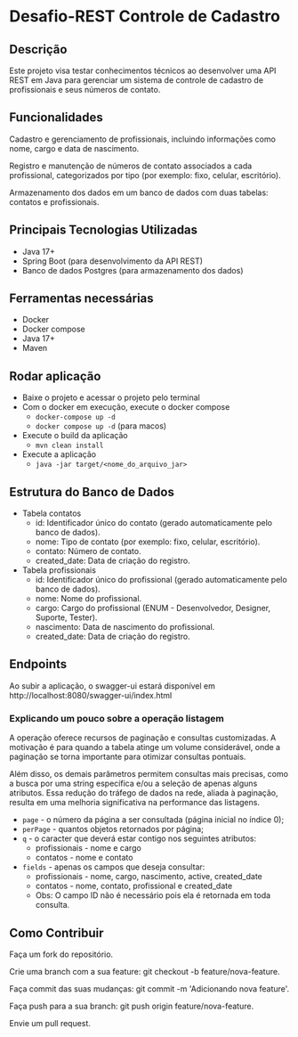 # Desafio-REST Controle de Cadastro
## Descrição
Este projeto visa testar conhecimentos técnicos ao desenvolver uma API REST em Java para 
gerenciar um sistema de controle de cadastro de profissionais e seus números de contato.

## Funcionalidades
Cadastro e gerenciamento de profissionais, incluindo informações como nome, cargo e data de nascimento.

Registro e manutenção de números de contato associados a cada profissional, categorizados por tipo (por exemplo: fixo, celular, escritório).

Armazenamento dos dados em um banco de dados com duas tabelas: contatos e profissionais.

## Principais Tecnologias Utilizadas
- Java 17+
- Spring Boot (para desenvolvimento da API REST)
- Banco de dados Postgres (para armazenamento dos dados)

## Ferramentas necessárias
- Docker
- Docker compose
- Java 17+
- Maven

## Rodar aplicação
- Baixe o projeto e acessar o projeto pelo terminal
- Com o docker em execução, execute o docker compose
  - `docker-compose up -d`
  - `docker compose up -d` (para macos)
- Execute o build da aplicação
  - `mvn clean install`
- Execute a aplicação
  - `java -jar target/<nome_do_arquivo_jar>`

## Estrutura do Banco de Dados
- Tabela contatos
  - id: Identificador único do contato (gerado automaticamente pelo banco de dados).
  - nome: Tipo de contato (por exemplo: fixo, celular, escritório).
  - contato: Número de contato.
  - created_date: Data de criação do registro.
- Tabela profissionais
  - id: Identificador único do profissional (gerado automaticamente pelo banco de dados).
  - nome: Nome do profissional.
  - cargo: Cargo do profissional (ENUM - Desenvolvedor, Designer, Suporte, Tester).
  - nascimento: Data de nascimento do profissional.
  - created_date: Data de criação do registro.

## Endpoints
Ao subir a aplicação, o swagger-ui estará disponível em http://localhost:8080/swagger-ui/index.html

### Explicando um pouco sobre a operação listagem
A operação oferece recursos de paginação e consultas customizadas. A motivação é para quando a tabela
atinge um volume considerável, onde a paginação se torna importante para otimizar consultas pontuais.

Além disso, os demais parâmetros permitem consultas mais precisas, como a busca por uma string
específica e/ou a seleção de apenas alguns atributos. Essa redução do tráfego de dados na rede,
aliada à paginação, resulta em uma melhoria significativa na performance das listagens.
- `page` - o número da página a ser consultada (página inicial no índice 0);
- `perPage` - quantos objetos retornados por página;
- `q` - o caracter que deverá estar contigo nos seguintes atributos:
  - profissionais - nome e cargo
  - contatos - nome e contato
- `fields` - apenas os campos que deseja consultar:
  - profissionais - nome, cargo, nascimento, active, created_date
  - contatos - nome, contato, profissional e created_date
  - Obs: O campo ID não é necessário pois ela é retornada em toda consulta.

## Como Contribuir
Faça um fork do repositório.

Crie uma branch com a sua feature: git checkout -b feature/nova-feature.

Faça commit das suas mudanças: git commit -m 'Adicionando nova feature'.

Faça push para a sua branch: git push origin feature/nova-feature.

Envie um pull request.